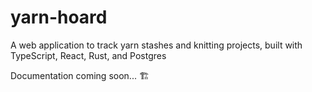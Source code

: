 # yarn-hoard
A web application to track yarn stashes and knitting projects, built with TypeScript, React, Rust, and Postgres

Documentation coming soon... 🏗️
